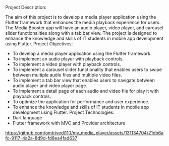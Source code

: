 Project Description:

The aim of this project is to develop a media player application using the Flutter framework that
enhances the media playback experience for users. The Media Booster app will have an audio
player, video player, and carousel slider functionalities along with a tab bar view. The project is
designed to enhance the knowledge and skills of IT students in mobile app development using
Flutter.
Project Objectives:
- To develop a media player application using the Flutter framework.
- To implement an audio player with playback controls.
- To implement a video player with playback controls.
- To implement a carousel slider functionality that enables users to swipe between multiple audio
files and multiple video files.
- To implement a tab bar view that enables users to navigate between audio player and video
player page.
- To implement a detail page of each audio and video file for play it with playback controls.
- To optimize the application for performance and user experience.
- To enhance the knowledge and skills of IT students in mobile app development using Flutter.
Project Technologies:
- Dart language
- Flutter framework with MVC and Provider architecture





https://github.com/omtrivedi110/my_media_player/assets/131134704/21db6afc-9117-4a2a-8d9d-fd8ea4fad637


